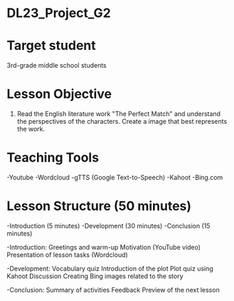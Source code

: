 # DL23_Project_G2

# Target student
3rd-grade middle school students

# Lesson Objective
1. Read the English literature work "The Perfect Match" and understand the perspectives of the characters.
Create a image that best represents the work.

# Teaching Tools
-Youtube
-Wordcloud
-gTTS (Google Text-to-Speech)
-Kahoot
-Bing.com

# Lesson Structure (50 minutes)
-Introduction (5 minutes)
-Development (30 minutes)
-Conclusion (15 minutes)

-Introduction:
Greetings and warm-up
Motivation (YouTube video)
Presentation of lesson tasks (Wordcloud)

-Development:
Vocabulary quiz
Introduction of the plot
Plot quiz using Kahoot
Discussion
Creating Bing images related to the story

-Conclusion:
Summary of activities
Feedback
Preview of the next lesson
